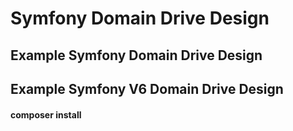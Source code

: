 # Symfony Domain Drive Design
## Example Symfony Domain Drive Design
## Example Symfony V6 Domain Drive Design 
#### composer install
